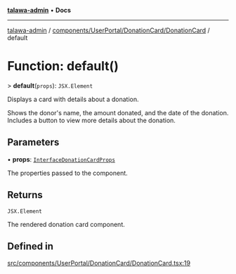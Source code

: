 [**talawa-admin**](../../../../../README.md) • **Docs**

***

[talawa-admin](../../../../../modules.md) / [components/UserPortal/DonationCard/DonationCard](../README.md) / default

# Function: default()

\> **default**(`props`): `JSX.Element`

Displays a card with details about a donation.

Shows the donor's name, the amount donated, and the date of the donation.
Includes a button to view more details about the donation.

## Parameters

• **props**: [`InterfaceDonationCardProps`](../../../../../screens/UserPortal/Donate/Donate/interfaces/InterfaceDonationCardProps.md)

The properties passed to the component.

## Returns

`JSX.Element`

The rendered donation card component.

## Defined in

[src/components/UserPortal/DonationCard/DonationCard.tsx:19](https://github.com/PalisadoesFoundation/talawa-admin/blob/7496bb3a4c3730e7e3caee73f8bf91c3031e4ae6/src/components/UserPortal/DonationCard/DonationCard.tsx#L19)
